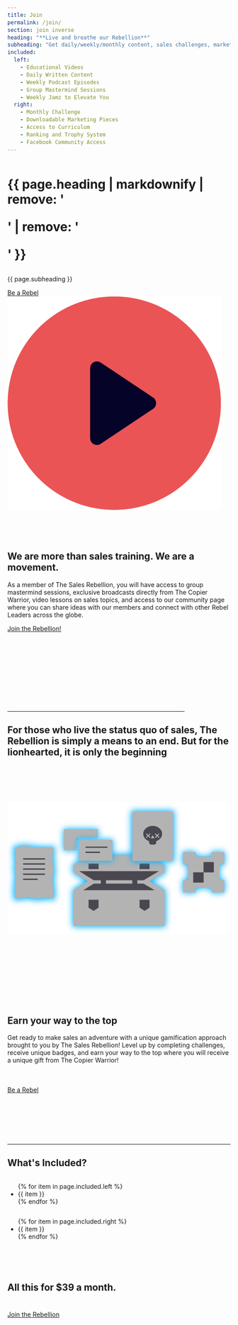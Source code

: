 ```yaml
---
title: Join
permalink: /join/
section: join inverse
heading: "**Live and breathe our Rebellion**"
subheading: "Get daily/weekly/monthly content, sales challenges, marketing tools, access to our courses, and more!"
included:
  left:
    - Educational Videos
    - Daily Written Content
    - Weekly Podcast Episodes
    - Group Mastermind Sessions
    - Weekly Jamz to Elevate You
  right:
    - Monthly Challenge
    - Downloadable Marketing Pieces
    - Access to Curriculum
    - Ranking and Trophy System
    - Facebook Community Access
---
```


<div style="background:url(/img/bg-bolt.png) no-repeat;background-position:calc(50% - 550px) bottom">
  <div class="row" style="margin-bottom:60px">
    <div class="column medium-8 medium-offset-2 text-center">
      <h1 class="text-xlarge" style="margin-bottom:30px">{{ page.heading | markdownify | remove: '<p>' | remove: '</p>' }}</h1>
      <p>{{ page.subheading }}</p>
      <a class="button secondary red ghost" style="margin-bottom:50px" target="_blank" href="http://eepurl.com/gi6eo9">Be a Rebel</a>
      <div class="vimeo">
        <a><img src="/img/icon-red-play.png" /></a>
        <iframe id="video" style="display:none" title="Welcome to The Sales Rebellion Video" src='https://player.vimeo.com/video/320590883?byline=false&title=false&portrait=false&api=1' frameborder='0' webkitAllowFullScreen mozallowfullscreen allowFullScreen></iframe>
      </div>
    </div>
  </div>
</div>
<div style="background:url(/img/bg-triangle.png) no-repeat;background-position:calc(50% + 650px)">
  <div class="row" style="padding-bottom:150px">
    <div class="column medium-8 medium-offset-2">
      <h2 class="text-xlarge">We are more than sales training. <strong>We are a movement.</strong></h2>
      <p>As a member of The Sales Rebellion, you will have access to group mastermind sessions, exclusive broadcasts directly from The Copier Warrior, video lessons on sales topics, and access to our community page where you can share ideas with our members and connect with other Rebel Leaders across the globe.</p>
      <p><a class="special" target="_blank" href="http://eepurl.com/gi6eo9">Join the Rebellion!</a></p>
    </div>
  </div>
</div>
<div style="background:url(/img/bg-circle-yellow.png) no-repeat;background-position:calc(50% - 550px) top">
  <div class="row text-center">
    <div class="column medium-8 medium-offset-2">
      <hr style="max-width:400px" />
      <h2 class="text-xlarge" style="margin-bottom:100px">For those who live the status quo of sales, The Rebellion is simply a means to an end. <strong>But for the lionhearted, it is only the beginning</strong></h2>
    </div>
  </div>
</div>
<div style="background:url(/img/bg-circle-black.png) no-repeat;background-position:calc(50% + 500px)">
  <div class="row text-center" style="margin-bottom:100px">
    <div class="column medium-8 medium-offset-2">
      <img alt="Marketing Box" src="/img/marketing-box.png" style="margin-bottom:50px" />
    </div>
  </div>
</div>
<div style="background:url(/img/bg-rectangle.png) no-repeat;background-position:calc(50% - 500px)">
  <div class="row text-center" style="margin-bottom:100px">
    <div class="column medium-8 medium-offset-2">
      <h2 class="text-xlarge"><strong>Earn your way to the top</strong></h2>
      <p style="margin-bottom:50px">Get ready to make sales an adventure with a unique gamification approach brought to you by The Sales Rebellion! Level up by completing challenges, receive unique badges, and earn your way to the top where you will receive a unique gift from The Copier Warrior!</p>
      <a class="button" target="_blank" href="http://eepurl.com/gi6eo9">Be a Rebel</a>
    </div>
  </div>
</div>
<div class="row">
  <div class="column medium-8 medium-offset-2">
    <hr />
    <h2 class="text-xlarge">What's Included?</h2>
  </div>
</div>
<div style="background:url(/img/bg-bolt.png) no-repeat;background-position:calc(50% + 650px) bottom;padding-bottom:1px">
  <div class="row" style="margin-bottom:50px">
    <div class="column medium-4 medium-offset-2">
      <ul class="check">
        {% for item in page.included.left %}
        <li>{{ item }}</li>
        {% endfor %}
      </ul>
    </div>
    <div class="column medium-4 end">
      <ul class="check">
        {% for item in page.included.right %}
        <li>{{ item }}</li>
        {% endfor %}
      </ul>
    </div>
  </div>
</div>
<div style="background:url(/img/bg-circle-yellow.png) no-repeat;background-position:calc(50% - 550px) top;padding-bottom:30px">
  <div class="row text-center">
    <div class="column medium-8 medium-offset-2">
      <h2 class="text-xlarge" style="margin-bottom:40px">All this for <strong>$39 a month.</strong></h2>
      <a class="button" style="margin-bottom:100px" target="_blank" href="http://eepurl.com/gi6eo9">Join the Rebellion</a>
    </div>
  </div>
</div>
